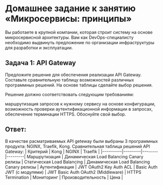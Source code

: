 # Домашнее задание к занятию «Микросервисы: принципы»
Вы работаете в крупной компании, которая строит систему на основе микросервисной архитектуры. Вам как DevOps-специалисту необходимо выдвинуть предложение по организации инфраструктуры для разработки и эксплуатации.

## Задача 1: API Gateway
Предложите решение для обеспечения реализации API Gateway. Составьте сравнительную таблицу возможностей различных программных решений. На основе таблицы сделайте выбор решения.

Решение должно соответствовать следующим требованиям:

маршрутизация запросов к нужному сервису на основе конфигурации,
возможность проверки аутентификационной информации в запросах,
обеспечение терминации HTTPS.
Обоснуйте свой выбор.

## Ответ:
В качестве расматриваемых API geteway были выбраны 3 программных продукта: NGINX, Traefik, Kong.
Сравнительная таблица решений API Gateway:
| Критерий | Kong |	NGINX |	Traefik |
|----------|---------|--------|---------|
Маршрутизация       | Динамическая Load Balancing Canary релизы |  Статическая Load Balancing | Динамическая Load Balancing Canary релизы |
Аутентификация      | JWT OAuth2 Key Auth ACL | Basic Auth JWT (с модулями) | JWT Basic Auth OAuth2 (Middleware) |
HTTPS Termination   |
Мониторинг          |
Производительность  |
Цена                |

